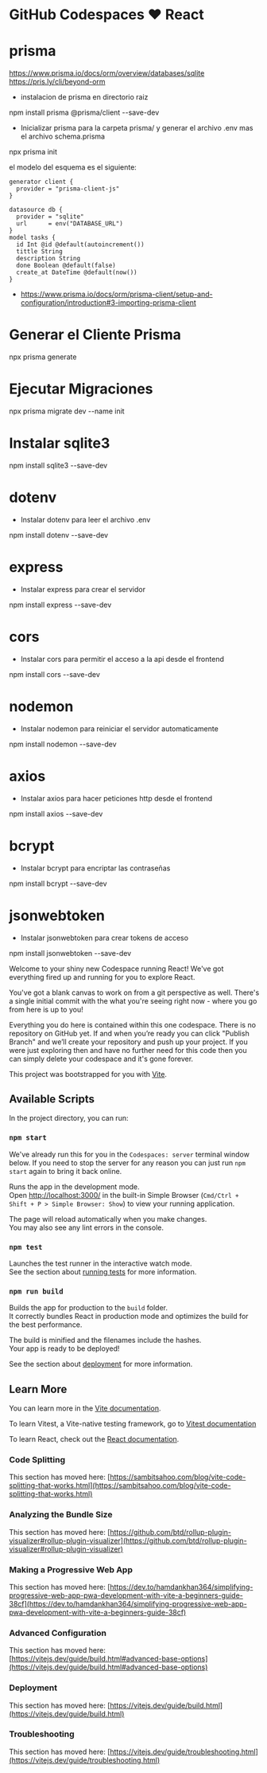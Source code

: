 # GitHub Codespaces ♥️ React

# prisma
https://www.prisma.io/docs/orm/overview/databases/sqlite
https://pris.ly/cli/beyond-orm
- instalacion de prisma en directorio raiz

 npm install prisma @prisma/client --save-dev
- Inicializar prisma para la carpeta prisma/ y generar el archivo .env mas el archivo schema.prisma

 npx prisma init    

el modelo del esquema es el siguiente:

```prisma
generator client {
  provider = "prisma-client-js"
}

datasource db {
  provider = "sqlite"
  url      = env("DATABASE_URL")
}
model tasks {
  id Int @id @default(autoincrement())
  tittle String 
  description String 
  done Boolean @default(false)
  create_at DateTime @default(now())
}

```
- https://www.prisma.io/docs/orm/prisma-client/setup-and-configuration/introduction#3-importing-prisma-client
# Generar el Cliente Prisma

 npx prisma generate

# Ejecutar Migraciones

 npx prisma migrate dev --name init

# Instalar sqlite3

 npm install sqlite3 --save-dev
# dotenv
- Instalar dotenv para leer el archivo .env

 npm install dotenv --save-dev  
# express
- Instalar express para crear el servidor

 npm install express --save-dev

 # cors
- Instalar cors para permitir el acceso a la api desde el frontend

 npm install cors --save-dev

 # nodemon
- Instalar nodemon para reiniciar el servidor automaticamente

 npm install nodemon --save-dev 
 # axios
- Instalar axios para hacer peticiones http desde el frontend

 npm install axios --save-dev
# bcrypt
- Instalar bcrypt para encriptar las contraseñas

 npm install bcrypt --save-dev
 # jsonwebtoken 
- Instalar jsonwebtoken para crear tokens de acceso

 npm install jsonwebtoken --save-dev    


Welcome to your shiny new Codespace running React! We've got everything fired up and running for you to explore React.

You've got a blank canvas to work on from a git perspective as well. There's a single initial commit with the what you're seeing right now - where you go from here is up to you!

Everything you do here is contained within this one codespace. There is no repository on GitHub yet. If and when you’re ready you can click "Publish Branch" and we’ll create your repository and push up your project. If you were just exploring then and have no further need for this code then you can simply delete your codespace and it's gone forever.

This project was bootstrapped for you with [Vite](https://vitejs.dev/).

## Available Scripts

In the project directory, you can run:

### `npm start`

We've already run this for you in the `Codespaces: server` terminal window below. If you need to stop the server for any reason you can just run `npm start` again to bring it back online.

Runs the app in the development mode.\
Open [http://localhost:3000/](http://localhost:3000/) in the built-in Simple Browser (`Cmd/Ctrl + Shift + P > Simple Browser: Show`) to view your running application.

The page will reload automatically when you make changes.\
You may also see any lint errors in the console.

### `npm test`

Launches the test runner in the interactive watch mode.\
See the section about [running tests](https://facebook.github.io/create-react-app/docs/running-tests) for more information.

### `npm run build`

Builds the app for production to the `build` folder.\
It correctly bundles React in production mode and optimizes the build for the best performance.

The build is minified and the filenames include the hashes.\
Your app is ready to be deployed!

See the section about [deployment](https://facebook.github.io/create-react-app/docs/deployment) for more information.

## Learn More

You can learn more in the [Vite documentation](https://vitejs.dev/guide/).

To learn Vitest, a Vite-native testing framework, go to [Vitest documentation](https://vitest.dev/guide/)

To learn React, check out the [React documentation](https://reactjs.org/).

### Code Splitting

This section has moved here: [https://sambitsahoo.com/blog/vite-code-splitting-that-works.html](https://sambitsahoo.com/blog/vite-code-splitting-that-works.html)

### Analyzing the Bundle Size

This section has moved here: [https://github.com/btd/rollup-plugin-visualizer#rollup-plugin-visualizer](https://github.com/btd/rollup-plugin-visualizer#rollup-plugin-visualizer)

### Making a Progressive Web App

This section has moved here: [https://dev.to/hamdankhan364/simplifying-progressive-web-app-pwa-development-with-vite-a-beginners-guide-38cf](https://dev.to/hamdankhan364/simplifying-progressive-web-app-pwa-development-with-vite-a-beginners-guide-38cf)

### Advanced Configuration

This section has moved here: [https://vitejs.dev/guide/build.html#advanced-base-options](https://vitejs.dev/guide/build.html#advanced-base-options)

### Deployment

This section has moved here: [https://vitejs.dev/guide/build.html](https://vitejs.dev/guide/build.html)

### Troubleshooting

This section has moved here: [https://vitejs.dev/guide/troubleshooting.html](https://vitejs.dev/guide/troubleshooting.html)
